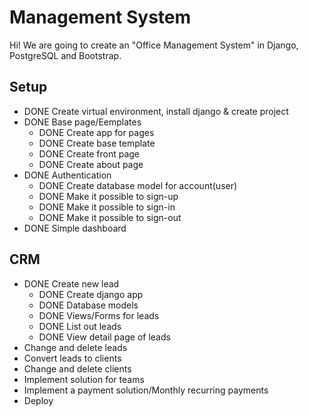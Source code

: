# Management System

Hi! We are going to create an "Office Management System" in Django, PostgreSQL and Bootstrap.

## Setup

- DONE Create virtual environment, install django & create project
- DONE Base page/Eemplates
  - DONE Create app for pages
  - DONE Create base template
  - DONE Create front page
  - DONE Create about page
- DONE Authentication
  - DONE Create database model for account(user)
  - DONE Make it possible to sign-up
  - DONE Make it possible to sign-in
  - DONE Make it possible to sign-out
- DONE Simple dashboard

## CRM

- DONE Create new lead
  - DONE Create django app
  - DONE Database models
  - DONE Views/Forms for leads
  - DONE List out leads
  - DONE View detail page of leads
- Change and delete leads
- Convert leads to clients
- Change and delete clients
- Implement solution for teams
- Implement a payment solution/Monthly recurring payments
- Deploy
